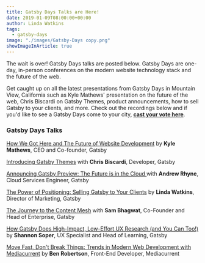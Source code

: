 ```yaml
---
title: Gatsby Days Talks are Here!
date: 2019-01-09T08:00:00+00:00
author: Linda Watkins
tags:
  - gatsby-days
image: "./images/Gatsby-Days copy.png"
showImageInArticle: true
---
```


The wait is over! Gatsby Days talks are posted below. Gatsby Days are one-day, in-person conferences on the modern website technology stack and the future of the web.

Get caught up on all the latest presentations from Gatsby Days in Mountain View, California such as Kyle Mathews' presentation on the future of the web, Chris Biscardi on Gatsby Themes, product announcements, how to sell Gatsby to your clients, and more. Check out the recordings below and if you'd like to see a Gatsby Days come to your city, [**cast your vote here**](https://www.gatsbyjs.com/gatsby-days-signup/).

### Gatsby Days Talks

[How We Got Here and The Future of Website Development](https://www.gatsbyjs.com/gatsby-days-keynote-kyle/) by **Kyle Mathews**, CEO and Co-founder, Gatsby

[Introducing Gatsby Themes](https://www.gatsbyjs.com/gatsby-days-themes-chris/) with **Chris Biscardi**, Developer, Gatsby

[Announcing Gatsby Preview: The Future is in the Cloud ](https://www.gatsbyjs.com/gatsby-days-preview-andrew/) with **Andrew Rhyne**, Cloud Services Engineer, Gatsby

[The Power of Positioning: Selling Gatsby to Your Clients](https://www.gatsbyjs.com/gatsby-days-positioning-linda/) by **Linda Watkins**, Director of Marketing, Gatsby

[The Journey to the Content Mesh](https://www.gatsbyjs.com/gatsby-days-content-mesh-sam/) with **Sam Bhagwat**, Co-Founder and Head of Enterprise, Gatsby

[How Gatsby Does High-Impact, Low-Effort UX Research (and You Can Too!)](https://www.gatsbyjs.com/gatsby-days-UXresearch-shannon/) by **Shannon Soper**, UX Specialist and Head of Learning, Gatsby

[Move Fast, Don't Break Things: Trends in Modern Web Development with Mediacurrent](https://www.gatsbyjs.com/gatsby-days-mediacurrent-ben/) by **Ben Robertson**, Front-End Developer, Mediacurrent
